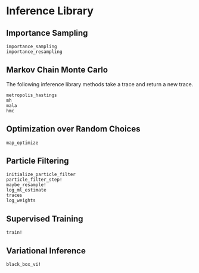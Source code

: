 # Inference Library

## Importance Sampling
```@docs
importance_sampling
importance_resampling
```

## Markov Chain Monte Carlo
The following inference library methods take a trace and return a new trace.
```@docs
metropolis_hastings
mh
mala
hmc
```

## Optimization over Random Choices
```@docs
map_optimize
```

## Particle Filtering
```@docs
initialize_particle_filter
particle_filter_step!
maybe_resample!
log_ml_estimate
traces
log_weights
```

## Supervised Training
```@docs
train!
```

## Variational Inference
```@docs
black_box_vi!
```
